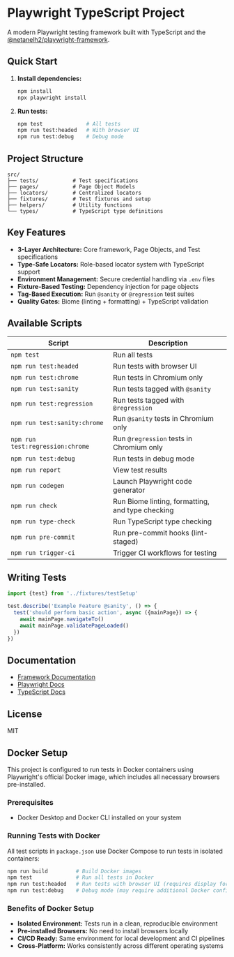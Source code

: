 # Playwright TypeScript Project

A modern Playwright testing framework built with TypeScript and the [@netanelh2/playwright-framework](https://www.npmjs.com/package/@netanelh2/playwright-framework).

## Quick Start

1. **Install dependencies:**

   ```bash
   npm install
   npx playwright install
   ```

2. **Run tests:**
   ```bash
   npm test              # All tests
   npm run test:headed   # With browser UI
   npm run test:debug    # Debug mode
   ```

## Project Structure

```
src/
├── tests/           # Test specifications
├── pages/           # Page Object Models
├── locators/        # Centralized locators
├── fixtures/        # Test fixtures and setup
├── helpers/         # Utility functions
└── types/           # TypeScript type definitions
```

## Key Features

- **3-Layer Architecture:** Core framework, Page Objects, and Test specifications
- **Type-Safe Locators:** Role-based locator system with TypeScript support
- **Environment Management:** Secure credential handling via `.env` files
- **Fixture-Based Testing:** Dependency injection for page objects
- **Tag-Based Execution:** Run `@sanity` or `@regression` test suites
- **Quality Gates:** Biome (linting + formatting) + TypeScript validation

## Available Scripts

| Script                           | Description                                      |
| -------------------------------- | ------------------------------------------------ |
| `npm test`                       | Run all tests                                    |
| `npm run test:headed`            | Run tests with browser UI                        |
| `npm run test:chrome`            | Run tests in Chromium only                       |
| `npm run test:sanity`            | Run tests tagged with `@sanity`                  |
| `npm run test:regression`        | Run tests tagged with `@regression`              |
| `npm run test:sanity:chrome`     | Run `@sanity` tests in Chromium only             |
| `npm run test:regression:chrome` | Run `@regression` tests in Chromium only         |
| `npm run test:debug`             | Run tests in debug mode                          |
| `npm run report`                 | View test results                                |
| `npm run codegen`                | Launch Playwright code generator                 |
| `npm run check`                  | Run Biome linting, formatting, and type checking |
| `npm run type-check`             | Run TypeScript type checking                     |
| `npm run pre-commit`             | Run pre-commit hooks (lint-staged)               |
| `npm run trigger-ci`             | Trigger CI workflows for testing                 |

## Writing Tests

```typescript
import {test} from '../fixtures/testSetup'

test.describe('Example Feature @sanity', () => {
  test('should perform basic action', async ({mainPage}) => {
    await mainPage.navigateTo()
    await mainPage.validatePageLoaded()
  })
})
```

## Documentation

- [Framework Documentation](https://github.com/NetanelH2/playwright-framework-suite#readme)
- [Playwright Docs](https://playwright.dev)
- [TypeScript Docs](https://www.typescriptlang.org/docs/)

## License

MIT

## Docker Setup

This project is configured to run tests in Docker containers using Playwright's official Docker image, which includes all necessary browsers pre-installed.

### Prerequisites

- Docker Desktop and Docker CLI installed on your system

### Running Tests with Docker

All test scripts in `package.json` use Docker Compose to run tests in isolated containers:

```bash
npm run build         # Build Docker images
npm test              # Run all tests in Docker
npm run test:headed   # Run tests with browser UI (requires display forwarding)
npm run test:debug    # Debug mode (may require additional Docker configuration)
```

### Benefits of Docker Setup

- **Isolated Environment:** Tests run in a clean, reproducible environment
- **Pre-installed Browsers:** No need to install browsers locally
- **CI/CD Ready:** Same environment for local development and CI pipelines
- **Cross-Platform:** Works consistently across different operating systems
